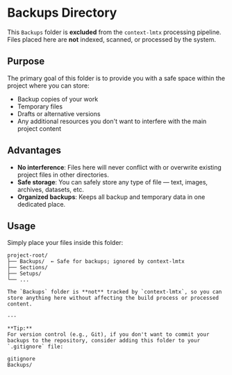 # Backups Directory

This `Backups` folder is **excluded** from the `context-lmtx` processing pipeline.  
Files placed here are **not** indexed, scanned, or processed by the system.  

## Purpose
The primary goal of this folder is to provide you with a safe space within the project where you can store:

- Backup copies of your work  
- Temporary files  
- Drafts or alternative versions  
- Any additional resources you don't want to interfere with the main project content  

## Advantages
- **No interference**: Files here will never conflict with or overwrite existing project files in other directories.
- **Safe storage**: You can safely store any type of file — text, images, archives, datasets, etc.
- **Organized backups**: Keeps all backup and temporary data in one dedicated place.

## Usage
Simply place your files inside this folder:
```plaintext
project-root/
├── Backups/  ← Safe for backups; ignored by context-lmtx
├── Sections/
├── Setups/
└── ...

The `Backups` folder is **not** tracked by `context-lmtx`, so you can store anything here without affecting the build process or processed content.

---

**Tip:**  
For version control (e.g., Git), if you don't want to commit your backups to the repository, consider adding this folder to your `.gitignore` file:

gitignore
Backups/

